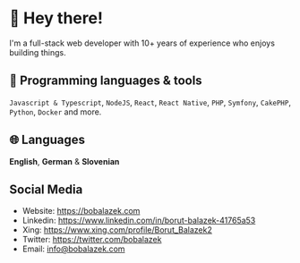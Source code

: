 # 👋 Hey there!

I'm a full-stack web developer with 10+ years of experience who enjoys building things.

## 🔨 Programming languages & tools

`Javascript & Typescript`, `NodeJS`, `React`, `React Native`, `PHP`, `Symfony`, `CakePHP`, `Python`, `Docker` and more.

## 🌐 Languages

**English**, **German** & **Slovenian**

## Social Media

* Website: https://bobalazek.com
* Linkedin: https://www.linkedin.com/in/borut-balazek-41765a53
* Xing: https://www.xing.com/profile/Borut_Balazek2
* Twitter: https://twitter.com/bobalazek
* Email: info@bobalazek.com
